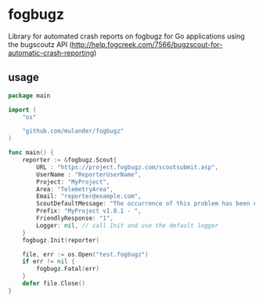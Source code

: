 fogbugz
=======

Library for automated crash reports on fogbugz for Go applications using the bugscoutz API (http://help.fogcreek.com/7566/bugzscout-for-automatic-crash-reporting)

usage
-----

```go
package main

import (
	"os"

	"github.com/mulander/fogbugz"
)

func main() {
	reporter := &fogbugz.Scout{
		URL : "https://project.fogbugz.com/scoutsubmit.asp",
		UserName : "ReporterUserName",
		Project: "MyProject",
		Area: "TelemetryArea",
		Email: "reporter@example.com",
		ScoutDefaultMessage: "The occurrence of this problem has been noted. Thank you for using MyProject!",
		Prefix: "MyProject v1.0.1 - ",
		FriendlyResponse: "1",
		Logger: nil, // call Init and use the default logger
	}
	fogbugz.Init(reporter)

	file, err := os.Open("test.fogbugz")
	if err != nil {
		fogbugz.Fatal(err)
	}
	defer file.Close()
}

```
